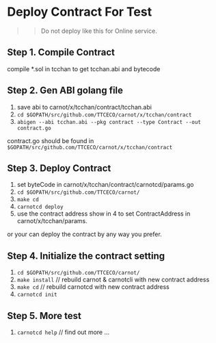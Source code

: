 # Deploy Contract For Test

>>  Do not deploy like this for Online service.

## Step 1. Compile Contract

compile *.sol in tcchan to get tcchan.abi and bytecode

## Step 2. Gen ABI golang file

1. save abi to carnot/x/tcchan/contract/tcchan.abi
2. ```cd $GOPATH/src/github.com/TTCECO/carnot/x/tcchan/contract```
3. ```abigen --abi tcchan.abi --pkg contract --type Contract --out contract.go```

contract.go should be found in ```$GOPATH/src/github.com/TTCECO/carnot/x/tcchan/contract```

## Step 3. Deploy Contract

1. set byteCode in carnot/x/tcchan/contract/carnotcd/params.go
2. ```cd $GOPATH/src/github.com/TTCECO/carnot/```
3. ```make cd```
4. ```carnotcd deploy```
5. use the contract address show in 4 to set ContractAddress in carnot/x/tcchan/params.

or your can deploy the contract by any way you prefer.

## Step 4. Initialize the contract setting

1. ```cd $GOPATH/src/github.com/TTCECO/carnot/```
2. ```make install```           // rebuild carnot & carnotcli with new contract address
3. ```make cd```                // rebuild carnotcd with new contract address
4. ```carnotcd init```

## Step 5. More test

1. ```carnotcd help```          // find out more ...



